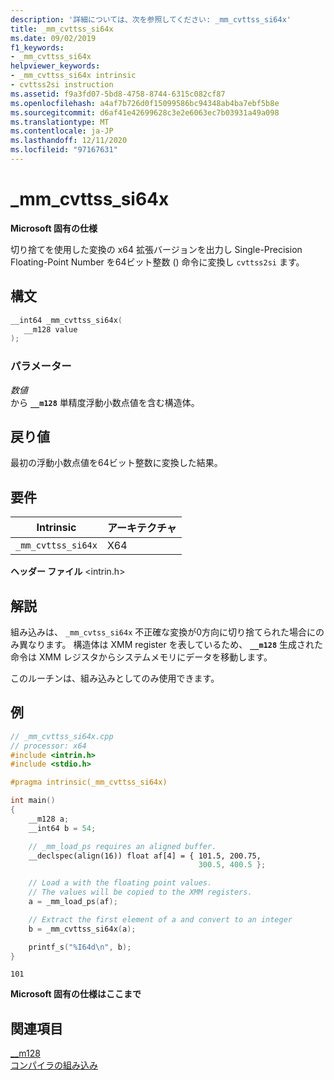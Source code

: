 ```yaml
---
description: '詳細については、次を参照してください: _mm_cvttss_si64x'
title: _mm_cvttss_si64x
ms.date: 09/02/2019
f1_keywords:
- _mm_cvttss_si64x
helpviewer_keywords:
- _mm_cvttss_si64x intrinsic
- cvttss2si instruction
ms.assetid: f9a3fd07-5bd8-4758-8744-6315c082cf87
ms.openlocfilehash: a4af7b726d0f15099586bc94348ab4ba7ebf5b8e
ms.sourcegitcommit: d6af41e42699628c3e2e6063ec7b03931a49a098
ms.translationtype: MT
ms.contentlocale: ja-JP
ms.lasthandoff: 12/11/2020
ms.locfileid: "97167631"
---
```

# <a name="_mm_cvttss_si64x"></a>_mm_cvttss_si64x

**Microsoft 固有の仕様**

切り捨てを使用した変換の x64 拡張バージョンを出力し Single-Precision Floating-Point Number を64ビット整数 () 命令に変換し `cvttss2si` ます。

## <a name="syntax"></a>構文

```C
__int64 _mm_cvttss_si64x(
   __m128 value
);
```

### <a name="parameters"></a>パラメーター

*数値*\
から **`__m128`** 単精度浮動小数点値を含む構造体。

## <a name="return-value"></a>戻り値

最初の浮動小数点値を64ビット整数に変換した結果。

## <a name="requirements"></a>要件

|Intrinsic|アーキテクチャ|
|---------------|------------------|
|`_mm_cvttss_si64x`|X64|

**ヘッダー ファイル** \<intrin.h>

## <a name="remarks"></a>解説

組み込みは、 `_mm_cvtss_si64x` 不正確な変換が0方向に切り捨てられた場合にのみ異なります。 構造体は XMM register を表しているため、 **`__m128`** 生成された命令は XMM レジスタからシステムメモリにデータを移動します。

このルーチンは、組み込みとしてのみ使用できます。

## <a name="example"></a>例

```cpp
// _mm_cvttss_si64x.cpp
// processor: x64
#include <intrin.h>
#include <stdio.h>

#pragma intrinsic(_mm_cvttss_si64x)

int main()
{
    __m128 a;
    __int64 b = 54;

    // _mm_load_ps requires an aligned buffer.
    __declspec(align(16)) float af[4] = { 101.5, 200.75,
                                          300.5, 400.5 };

    // Load a with the floating point values.
    // The values will be copied to the XMM registers.
    a = _mm_load_ps(af);

    // Extract the first element of a and convert to an integer
    b = _mm_cvttss_si64x(a);

    printf_s("%I64d\n", b);
}
```

```Output
101
```

**Microsoft 固有の仕様はここまで**

## <a name="see-also"></a>関連項目

[__m128](../cpp/m128.md)\
[コンパイラの組み込み](../intrinsics/compiler-intrinsics.md)
